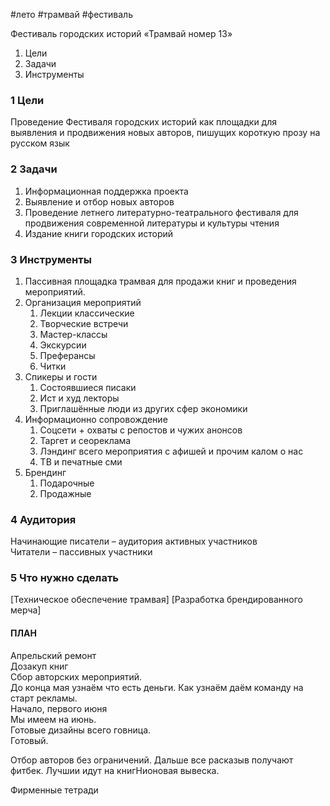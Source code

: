 #лето #трамвай #фестиваль 

Фестиваль городских историй «Трамвай номер 13»  
1. Цели  
2. Задачи  
3. Инструменты  

### 1 Цели  
Проведение Фестиваля городских историй как площадки для выявления и продвижения новых авторов, пишущих короткую прозу на русском язык  
### 2 Задачи  
1. Информационная поддержка проекта  
2. Выявление и отбор новых авторов  
3. Проведение летнего литературно-театрального фестиваля для продвижения современной литературы и культуры чтения  
4. Издание книги городских историй  
### 3 Инструменты  
1. Пассивная площадка трамвая для продажи книг и проведения мероприятий. 
2. Организация мероприятий  
	1. Лекции классические  
	2. Творческие встречи  
	3. Мастер-классы  
	4. Экскурсии  
	5. Преферансы  
	6. Читки  
3. Спикеры и гости  
	1. Состоявшиеся писаки  
	2. Ист и худ лекторы  
	3. Приглашённые люди из других сфер экономики  
4. Информационно сопровождение  
	1. Соцсети + охваты с репостов и чужих анонсов  
	2. Таргет и сеореклама  
	3. Лэндинг всего мероприятия с афишей и прочим калом о нас  
	4. ТВ и печатные сми    
5. Брендинг  
	1. Подарочные  
	2. Продажные  
### 4 Аудитория  
Начинающие писатели – аудитория активных участников  
Читатели – пассивных участники  

### 5 Что нужно сделать

[Техническое обеспечение трамвая] 
[Разработка брендированного мерча]

#### ПЛАН  
Апрельский ремонт  
Дозакуп книг  
Сбор авторских мероприятий.  
До конца мая узнаём что есть деньги. Как узнаём даём команду на старт рекламы.  
Начало, первого июня  
Мы имеем на июнь.  
Готовые дизайны всего говница.  
Готовый.  
  
Отбор авторов без ограничений. Дальше все расказыв получают фитбек. Лучшии идут на книгНионовая вывеска.  
  
Фирменные тетради